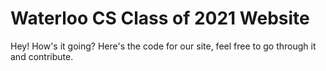 # Waterloo CS Class of 2021 Website
Hey! How's it going? Here's the code for our site, feel free to go through it and contribute.

